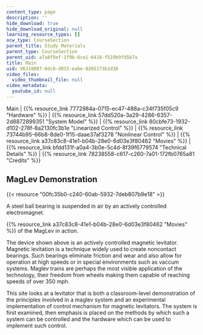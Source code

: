 ```yaml
---
content_type: page
description: ''
hide_download: true
hide_download_original: null
learning_resource_types: []
ocw_type: CourseSection
parent_title: Study Materials
parent_type: CourseSection
parent_uid: a7a8f9ef-1f9b-6ce1-6418-f519b9fd5b7a
title: Main
uid: 96318087-6dc8-d015-eabe-0265173b1d36
video_files:
  video_thumbnail_file: null
video_metadata:
  youtube_id: null
---
```


Main | {{% resource_link 7772984a-0715-ec47-488a-c34f735f05c9 "Hardware" %}} | {{% resource_link 57dd520a-3a29-4286-6357-2d8872899351 "System Model" %}} | {{% resource_link 80cbfe73-1932-d102-278f-8a2130fc3b1e "Linearized Control" %}} | {{% resource_link 73744b95-66b8-8de0-1f15-daae37af3278 "Nonlinear Control" %}} | {{% resource_link a37c83c8-41e1-b04b-28e0-6d03e3f80462 "Movies" %}} | {{% resource_link bfdd131f-a0a4-3b0e-5c4d-8f39f6779574 "Technical Details" %}} | {{% resource_link 78238558-c617-c260-7a01-172fb0765a81 "Credits" %}}

MagLev Demonstration
--------------------

{{< resource "00fc35b0-c240-60ab-5932-7deb807b9e18" >}}

A steel ball bearing is suspended in air by an actively controlled electromagnet.

{{% resource_link a37c83c8-41e1-b04b-28e0-6d03e3f80462 "Movies" %}} of the MagLev in action.

The device shown above is an actively controlled magnetic levitator. Magnetic levitation is a technique widely used to create noncontact bearings. Such bearings eliminate friction and wear and also allow for operation at high speeds or in special environments such as vaccum systems. Maglev trains are perhaps the most visible application of the technology, their freedom from wheels making them capable of reaching speeds of over 350 mph.

This site looks at a levitator that is both a classroom-level demonstration of the principles involved in a maglev system and an experimental implementation of control mechanism for magnetic levitators. The system is first examined, then emphasis is placed on the methods by which such a system can be controlled and the hardware which can be used to implement such control.